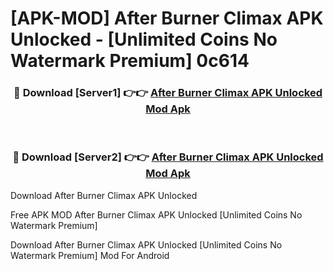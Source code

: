 # [APK-MOD] After Burner Climax APK Unlocked - [Unlimited Coins No Watermark Premium] 0c614



<div align="center">
<h3>🔴 Download [Server1] 👉👉 <a href="https://momento.my/?title=After_Burner_Climax_APK_Unlocked">After Burner Climax APK Unlocked Mod Apk</a></h3><br>

<h3>🔴 Download [Server2] 👉👉 <a href="https://momento.my/?title=After_Burner_Climax_APK_Unlocked">After Burner Climax APK Unlocked Mod Apk</a></h3>
</div>



Download After Burner Climax APK Unlocked 

Free APK MOD After Burner Climax APK Unlocked [Unlimited Coins No Watermark Premium]

Download After Burner Climax APK Unlocked [Unlimited Coins No Watermark Premium] Mod For Android
